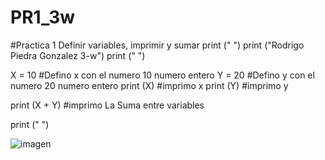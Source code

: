 # PR1_3w

#Practica 1 Definir variables, imprimir y sumar
print (" ")
print ("Rodrigo Piedra Gonzalez 3-w")
print (" ")


X = 10  #Defino x con el numero 10 numero entero 
Y = 20  #Defino y con el numero 20 numero entero
print (X) #imprimo x
print (Y) #imprimo y

print (X + Y) #imprimo La Suma entre variables 

print (" ")

![imagen](https://github.com/user-attachments/assets/4ced11ae-b51d-4c89-9764-4fff589e5b82)
